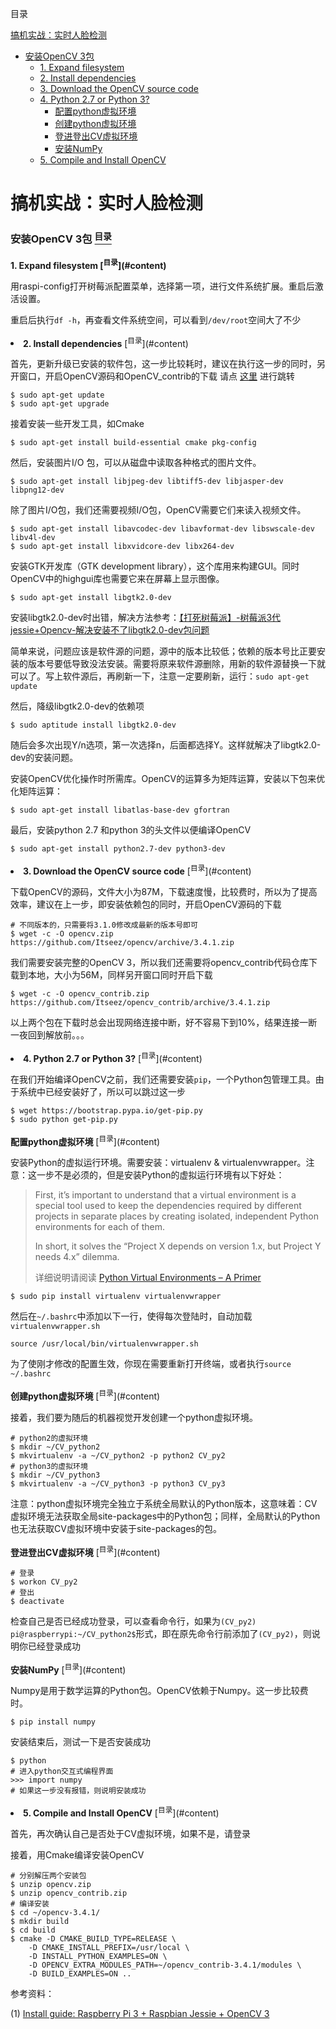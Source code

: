 <a name="content">目录</a>

[搞机实战：实时人脸检测](#title)
- [安装OpenCV 3包](#install-opencv3)
	- [1. Expand filesystem](#expand-filesystem)
	- [2. Install dependencies](#install-dependencies)
	- [3. Download the OpenCV source code](#download-openCV-sourcecode)
	- [4. Python 2.7 or Python 3?](#python2-or-python3)
		- [配置python虚拟环境](#config-python-virtual-env)
		- [创建python虚拟环境](#create-python-virtual-env)
		- [登进登出CV虚拟环境](#log-in-out-cv-virtual-env)
		- [安装NumPy](#install-numpy)
	- [5. Compile and Install OpenCV](#compile-and-install-opencv)







<h1 name="title">搞机实战：实时人脸检测</h1>

<a name="install-opencv3"><h3>安装OpenCV 3包 [<sup>目录</sup>](#content)</h3></a>

<p name="expand-filesystem" align="left"><strong>1. Expand filesystem [<sup>目录</sup>](#content)</strong></p>

用raspi-config打开树莓派配置菜单，选择第一项，进行文件系统扩展。重启后激活设置。

重启后执行`df -h`，再查看文件系统空间，可以看到`/dev/root`空间大了不少

<p name="install-dependencies" align="left"><li><strong>2. Install dependencies</strong> [<sup>目录</sup>](#content)</li></p>

首先，更新升级已安装的软件包，这一步比较耗时，建议在执行这一步的同时，另开窗口，开启OpenCV源码和OpenCV_contrib的下载 请点 [这里](#download-openCV-sourcecode) 进行跳转

```
$ sudo apt-get update
$ sudo apt-get upgrade
```

接着安装一些开发工具，如Cmake

```
$ sudo apt-get install build-essential cmake pkg-config
```

然后，安装图片I/O 包，可以从磁盘中读取各种格式的图片文件。

```
$ sudo apt-get install libjpeg-dev libtiff5-dev libjasper-dev libpng12-dev
```

除了图片I/O包，我们还需要视频I/O包，OpenCV需要它们来读入视频文件。

```
$ sudo apt-get install libavcodec-dev libavformat-dev libswscale-dev libv4l-dev
$ sudo apt-get install libxvidcore-dev libx264-dev
```

安装GTK开发库（GTK development library），这个库用来构建GUI。同时OpenCV中的highgui库也需要它来在屏幕上显示图像。

```
$ sudo apt-get install libgtk2.0-dev
```

安装libgtk2.0-dev时出错，解决方法参考：[【打死树莓派】-树莓派3代jessie+Opencv-解决安装不了libgtk2.0-dev包问题](https://www.cnblogs.com/zpc-uestc/p/6852173.html)

简单来说，问题应该是软件源的问题，源中的版本比较低；依赖的版本号比正要安装的版本号要低导致没法安装。需要将原来软件源删除，用新的软件源替换一下就可以了。写上软件源后，再刷新一下，注意一定要刷新，运行：`sudo apt-get update`

然后，降级libgtk2.0-dev的依赖项

```
$ sudo aptitude install libgtk2.0-dev
```

随后会多次出现Y/n选项，第一次选择n，后面都选择Y。这样就解决了libgtk2.0-dev的安装问题。

安装OpenCV优化操作时所需库。OpenCV的运算多为矩阵运算，安装以下包来优化矩阵运算：

```
$ sudo apt-get install libatlas-base-dev gfortran
```

最后，安装python 2.7 和python 3的头文件以便编译OpenCV

```
$ sudo apt-get install python2.7-dev python3-dev
```

<p name="download-openCV-sourcecode" align="left"><li><strong>3. Download the OpenCV source code</strong> [<sup>目录</sup>](#content)</li></p>

下载OpenCV的源码，文件大小为87M，下载速度慢，比较费时，所以为了提高效率，建议在上一步，即安装依赖包的同时，开启OpenCV源码的下载

```
# 不同版本的，只需要将3.1.0修改成最新的版本号即可
$ wget -c -O opencv.zip https://github.com/Itseez/opencv/archive/3.4.1.zip
```

我们需要安装完整的OpenCV 3，所以我们还需要将opencv_contrib代码仓库下载到本地，大小为56M，同样另开窗口同时开启下载

```
$ wget -c -O opencv_contrib.zip https://github.com/Itseez/opencv_contrib/archive/3.4.1.zip
```

以上两个包在下载时总会出现网络连接中断，好不容易下到10%，结果连接一断一夜回到解放前。。。

<p name="python2-or-python3" align="left"><li><strong>4. Python 2.7 or Python 3?</strong> [<sup>目录</sup>](#content)</li></p>

在我们开始编译OpenCV之前，我们还需要安装`pip`，一个Python包管理工具。由于系统中已经安装好了，所以可以跳过这一步

```
$ wget https://bootstrap.pypa.io/get-pip.py
$ sudo python get-pip.py
```

<p name="config-python-virtual-env" align="left"><strong>配置python虚拟环境</strong> [<sup>目录</sup>](#content)</p>

安装Python的虚拟运行环境。需要安装：virtualenv & virtualenvwrapper。注意：这一步不是必须的，但是安装Python的虚拟运行环境有以下好处：

> First, it’s important to understand that a virtual environment is a special tool used to keep the dependencies required by different projects in separate places by creating isolated, independent Python environments for each of them.
> 
> In short, it solves the “Project X depends on version 1.x, but Project Y needs 4.x” dilemma.
> 
> 详细说明请阅读 [Python Virtual Environments – A Primer](https://realpython.com/blog/python/python-virtual-environments-a-primer/)

```
$ sudo pip install virtualenv virtualenvwrapper
```

然后在`~/.bashrc`中添加以下一行，使得每次登陆时，自动加载`virtualenvwrapper.sh`

```
source /usr/local/bin/virtualenvwrapper.sh
```

为了使刚才修改的配置生效，你现在需要重新打开终端，或者执行`source ~/.bashrc`

<p name="create-python-virtual-env" align="left"><strong>创建python虚拟环境</strong> [<sup>目录</sup>](#content)</p>

接着，我们要为随后的机器视觉开发创建一个python虚拟环境。

```
# python2的虚拟环境
$ mkdir ~/CV_python2
$ mkvirtualenv -a ~/CV_python2 -p python2 CV_py2
# python3的虚拟环境
$ mkdir ~/CV_python3
$ mkvirtualenv -a ~/CV_python3 -p python3 CV_py3
```

注意：python虚拟环境完全独立于系统全局默认的Python版本，这意味着：CV虚拟环境无法获取全局site-packages中的Python包；同样，全局默认的Python也无法获取CV虚拟环境中安装于site-packages的包。

<p name="log-in-out-cv-virtual-env" align="left"><strong>登进登出CV虚拟环境</strong> [<sup>目录</sup>](#content)</p>

```
# 登录
$ workon CV_py2
# 登出
$ deactivate
```

检查自己是否已经成功登录，可以查看命令行，如果为`(CV_py2) pi@raspberrypi:~/CV_python2$`形式，即在原先命令行前添加了`(CV_py2)`，则说明你已经登录成功

<p name="install-numpy" align="left"><strong>安装NumPy</strong> [<sup>目录</sup>](#content)</p>

Numpy是用于数学运算的Python包。OpenCV依赖于Numpy。这一步比较费时。

```
$ pip install numpy
```

安装结束后，测试一下是否安装成功

```
$ python
# 进入python交互式编程界面
>>> import numpy
# 如果这一步没有报错，则说明安装成功
```
<p name="compile-and-install-opencv" align="left"><li><strong>5. Compile and Install OpenCV</strong> [<sup>目录</sup>](#content)</li></p>

首先，再次确认自己是否处于CV虚拟环境，如果不是，请登录

接着，用Cmake编译安装OpenCV

```
# 分别解压两个安装包
$ unzip opencv.zip
$ unzip opencv_contrib.zip
# 编译安装
$ cd ~/opencv-3.4.1/
$ mkdir build
$ cd build
$ cmake -D CMAKE_BUILD_TYPE=RELEASE \
    -D CMAKE_INSTALL_PREFIX=/usr/local \
    -D INSTALL_PYTHON_EXAMPLES=ON \
    -D OPENCV_EXTRA_MODULES_PATH=~/opencv_contrib-3.4.1/modules \
    -D BUILD_EXAMPLES=ON ..
```

参考资料：

(1) [Install guide: Raspberry Pi 3 + Raspbian Jessie + OpenCV 3](https://www.pyimagesearch.com/2016/04/18/install-guide-raspberry-pi-3-raspbian-jessie-opencv-3/)

